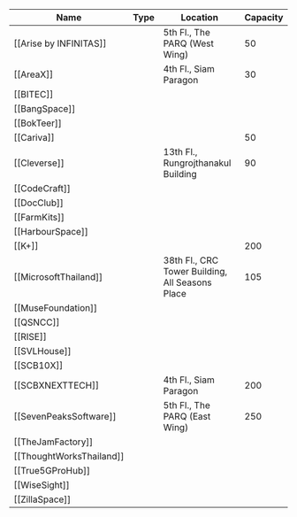 | Name | Type | Location | Capacity |
| ----- | ----- | ----- | ----- |
| [[Arise by INFINITAS]] |  | 5th Fl., The PARQ (West Wing) | 50 |
| [[AreaX]] |  | 4th Fl., Siam Paragon | 30 |
| [[BITEC]] |  |  |  | 
| [[BangSpace]] |  |  |  |
| [[BokTeer]] |  |  |  |
| [[Cariva]] |  |  | 50 |
| [[Cleverse]] |  | 13th Fl., Rungrojthanakul Building | 90 |
| [[CodeCraft]] |  |  |  |
| [[DocClub]] |  |  |  |
| [[FarmKits]] |  |  |  |
| [[HarbourSpace]] |  |  |  |
| [[K+]] |  |  | 200 |
| [[MicrosoftThailand]] |  | 38th Fl., CRC Tower Building, All Seasons Place | 105 |
| [[MuseFoundation]] |  |  |  |
| [[QSNCC]] |  |  |  |
| [[RISE]] |  |  |  |
| [[SVLHouse]] |  |  |  |
| [[SCB10X]] |  |  |  |
| [[SCBXNEXTTECH]] |  | 4th Fl., Siam Paragon | 200 |
| [[SevenPeaksSoftware]] |  | 5th Fl., The PARQ (East Wing) | 250 |
| [[TheJamFactory]] |  |  |  |
| [[ThoughtWorksThailand]] |  |  |  |
| [[True5GProHub]] |  |  |  |
| [[WiseSight]] |  |  |  |
| [[ZillaSpace]] |  |  |  |